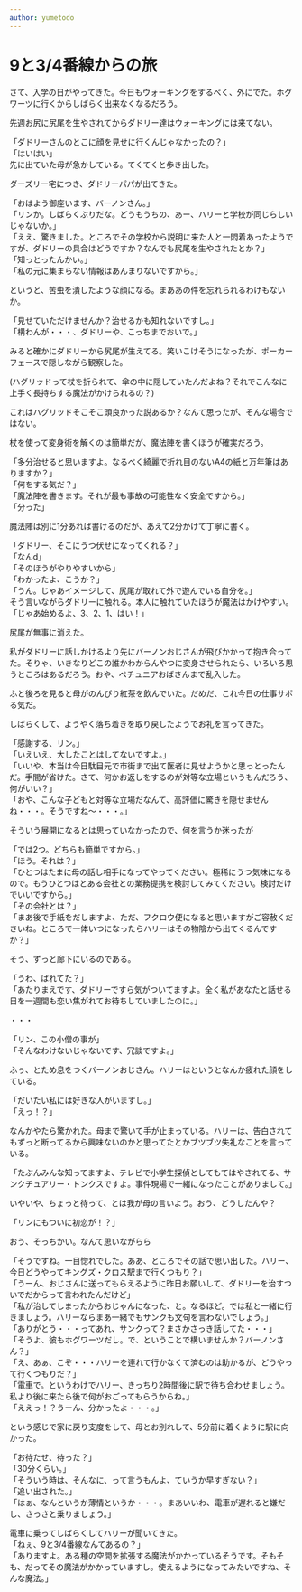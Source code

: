 ```yaml
---
author: yumetodo
---
```


# 9と3/4番線からの旅

さて、入学の日がやってきた。今日もウォーキングをするべく、外にでた。ホグワーツに行くからしばらく出来なくなるだろう。

先週お尻に尻尾を生やされてからダドリー達はウォーキングには来てない。

「ダドリーさんのとこに顔を見せに行くんじゃなかったの？」  
「はいはい」  
先に出ていた母が急かしている。てくてくと歩き出した。

ダーズリー宅につき、ダドリーパパが出てきた。

「おはよう御座います、バーノンさん。」  
「リンか。しばらくぶりだな。どうもうちの、あー、ハリーと学校が同じらしいじゃないか。」  
「ええ、驚きました。ところでその学校から説明に来た人と一悶着あったようですが、ダドリーの具合はどうですか？なんでも尻尾を生やされたとか？」  
「知っとったんかい。」  
「私の元に集まらない情報はあんまりないですから。」

というと、苦虫を潰したような顔になる。まああの件を忘れられるわけもないか。

「見せていただけませんか？治せるかも知れないですし。」  
「構わんが・・・、ダドリーや、こっちまでおいで。」

みると確かにダドリーから尻尾が生えてる。笑いこけそうになったが、ポーカーフェースで隠しながら観察した。

(ハグリッドって杖を折られて、傘の中に隠していたんだよね？それでこんなに上手く長持ちする魔法がかけられるの？)

これはハグリッドそこそこ頭良かった説あるか？なんて思ったが、そんな場合ではない。

杖を使って変身術を解くのは簡単だが、魔法陣を書くほうが確実だろう。

「多分治せると思いますよ。なるべく綺麗で折れ目のないA4の紙と万年筆はありますか？」  
「何をする気だ？」  
「魔法陣を書きます。それが最も事故の可能性なく安全ですから。」  
「分った」

魔法陣は別に1分あれば書けるのだが、あえて2分かけて丁寧に書く。

「ダドリー、そこにうつ伏せになってくれる？」  
「なんd」  
「そのほうがやりやすいから」  
「わかったよ、こうか？」  
「うん。じゃあイメージして、尻尾が取れて外で遊んでいる自分を。」  
そう言いながらダドリーに触れる。本人に触れていたほうが魔法はかけやすい。  
「じゃあ始めるよ、3、2、1、はい！」

尻尾が無事に消えた。

私がダドリーに話しかけるより先にバーノンおじさんが飛びかかって抱き合ってた。そりゃ、いきなりどこの誰かわからんやつに変身させられたら、いろいろ思うところはあるだろう。おや、ペチュニアおばさんまで乱入した。

ふと後ろを見ると母がのんびり紅茶を飲んでいた。だめだ、これ今日の仕事サボる気だ。

しばらくして、ようやく落ち着きを取り戻したようでお礼を言ってきた。

「感謝する、リン。」  
「いえいえ、大したことはしてないですよ。」  
「いいや、本当は今日駄目元で市街まで出て医者に見せようかと思っとったんだ。手間が省けた。さて、何かお返しをするのが対等な立場というもんだろう、何がいい？」  
「おや、こんな子どもと対等な立場だなんて、高評価に驚きを隠せませんね・・・。そうですね〜・・・。」

そういう展開になるとは思っていなかったので、何を言うか迷ったが

「では2つ。どちらも簡単ですから。」  
「ほう。それは？」  
「ひとつはたまに母の話し相手になってやってください。極稀にうつ気味になるので。もうひとつはとある会社との業務提携を検討してみてください。検討だけでいいですから。」  
「その会社とは？」  
「まあ後で手紙をだしますよ、ただ、フクロウ便になると思いますがご容赦くださいね。ところで一体いつになったらハリーはその物陰から出てくるんですか？」

そう、ずっと廊下にいるのである。

「うわ、ばれてた？」  
「あたりまえです、ダドリーですら気がついてますよ。全く私があなたと話せる日を一週間も恋い焦がれてお待ちしていましたのに。」

・・・

「リン、この小僧の事が」  
「そんなわけないじゃないです、冗談ですよ。」

ふぅ、とため息をつくバーノンおじさん。ハリーはというとなんか疲れた顔をしている。

「だいたい私には好きな人がいますし。」  
「えっ！？」

なんかやたら驚かれた。母まで驚いて手が止まっている。ハリーは、告白されてもずっと断ってるから興味ないのかと思ってたとかブツブツ失礼なことを言っている。

「たぶんみんな知ってますよ、テレビで小学生探偵としてもてはやされてる、サンクチュアリー・トンクスですよ。事件現場で一緒になったことがありまして。」

いやいや、ちょっと待って、とは我が母の言いよう。おう、どうしたんや？

「リンにもついに初恋が！？」

おう、そっちかい。なんて思いながらら

「そうですね。一目惚れでした。ああ、ところでその話で思い出した。ハリー、今日どうやってキングズ・クロス駅まで行くつもり？」  
「うーん、おじさんに送ってもらえるように昨日お願いして、ダドリーを治すついでだからって言われたんだけど」  
「私が治してしまったからおじゃんになった、と。なるほど。では私と一緒に行きましょう。ハリーならまあ一緒でもサンクも文句を言わないでしょう。」  
「ありがとう・・・ってあれ、サンクって？まさかさっき話してた・・・」  
「そうよ、彼もホグワーツだし。で、ということで構いませんか？バーノンさん？」  
「え、あぁ、こぞ・・・ハリーを連れて行かなくて済むのは助かるが、どうやって行くつもりだ？」  
「電車で。というわけでハリー、きっちり2時間後に駅で待ち合わせましょう。私より後に来たら後で何がおごってもらうからね。」  
「ええっ！？うーん、分かったよ・・・。」

という感じで家に戻り支度をして、母とお別れして、5分前に着くように駅に向かった。

「お待たせ、待った？」  
「30分くらい。」  
「そういう時は、そんなに、って言うもんよ、ていうか早すぎない？」  
「追い出された。」  
「はぁ、なんというか薄情というか・・・。まあいいわ、電車が遅れると嫌だし、さっさと乗りましょう。」

電車に乗ってしばらくしてハリーが聞いてきた。  
「ねぇ、9と3/4番線なんてあるの？」  
「ありますよ。ある種の空間を拡張する魔法がかかっているそうです。そもそも、だってその魔法がかかっていますし。使えるようになってみたいですね、そんな魔法。」

